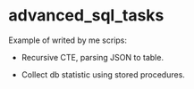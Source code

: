 # advanced_sql_tasks

Example of writed by me scrips:

- Recursive CTE, parsing JSON to table.

- Collect db statistic using stored procedures.
